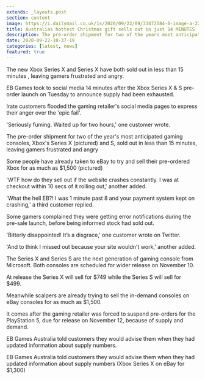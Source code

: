 ```yaml
---
extends: _layouts.post
section: content
image: https://i.dailymail.co.uk/1s/2020/09/22/09/33472584-0-image-a-22_1600761985990.jpg 
title: Australias hottest Christmas gift sells out in just 14 MINUTES 
description: The pre-order shipment for two of the years most anticipated gaming consoles, Xboxs Series X and S, sold out in less than 15 minutes, leaving gamers frustrated and angry. 
date: 2020-09-22-10-37-19 
categories: [latest, news] 
featured: true 
--- 
```

The new Xbox Series X and Series X have both sold out in less than 15 minutes , leaving gamers frustrated and angry.

EB Games took to social media 14 minutes after the Xbox Series X & S pre-order launch on Tuesday to announce supply had been exhausted. 

Irate customers flooded the gaming retailer's social media pages to express their anger over the 'epic fail'.  

'Seriously fuming. Waited up for two hours,' one customer wrote.

The pre-order shipment for two of the year's most anticipated gaming consoles, Xbox's Series X (pictured) and S, sold out in less than 15 minutes, leaving gamers frustrated and angry

Some people have already taken to eBay to try and sell their pre-ordered Xbox for as much as $1,500 (pictured)

'WTF how do they sell out if the website crashes constantly. I was at checkout within 10 secs of it rolling out,' another added.

'What the hell EB?! I was 1 minute past 8 and your payment system kept on crashing,' a third customer replied.

Some gamers complained they were getting error notifications during the pre-sale launch, before being informed stock had sold out. 

'Bitterly disappointed! It’s a disgrace,' one customer wrote on Twitter.

'And to think I missed out because your site wouldn't work,' another added.

The Series X and Series S are the next generation of gaming console from Microsoft. Both consoles are scheduled for wider release on November 10.

At release the Series X will sell for $749 while the Series S will sell for $499. 

Meanwhile scalpers are already trying to sell the in-demand consoles on eBay consoles for as much as $1,500.

It comes after the gaming retailer was forced to suspend pre-orders for the PlayStation 5, due for release on November 12, because of supply and demand. 

EB Games Australia told customers they would advise them when they had updated information about supply numbers. 

EB Games Australia told customers they would advise them when they had updated information about supply numbers (Xbox Series X on eBay for $1,300)

